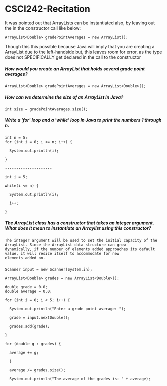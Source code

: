 # CSCI242-Recitation

It was pointed out that ArrayLists can be instantiated also, by leaving out the <Double> in the constructor call like below:
```
ArrayList<Double> gradePointAverages = new ArrayList();
```
Though this this possible because Java will imply that you are creating a <Double> ArrayList due to the left-handside but,
this leaves room for error, as the type does not SPECIFICALLY get declared in the call to the constructor

##### How would you create an ArrayList that holds several grade point averages?
```
ArrayList<Double> gradePointAverages = new ArrayList<Double>();
```

##### How can we determine the size of an ArrayList in Java?
```
int size = gradePointAverages.size();
```
##### Write a 'for' loop and a 'while' loop in Java to print the numbers 1 through n.
```
int n = 5;
for (int i = 0; i <= n; i++) {

  System.out.println(i);
  
}

---------------------

int i = 5;

while(i <= n) {  

  System.out.println(i);
  
  i++;
  
}
```
##### The ArrayList class has a constructor that takes an integer argument. What does it mean to instantiate an Arraylist using this constructor?
```
The integer argument will be used to set the initial capacity of the ArrayList. Since the ArrayList data structure can grow
dynamically, if the number of elements added approaches its default value, it will resize itself to accommodate for new
elements added on.
```
##### 
```
Scanner input = new Scanner(System.in);

ArrayList<Double> grades = new ArrayList<Double>();

double grade = 0.0;
double average = 0.0;

for (int i = 0; i < 5; i++) {

  System.out.println("Enter a grade point average: ");
  
  grade = input.nextDouble();
  
  grades.add(grade);

}

for (double g : grades) {

  average += g;
  
  }
  
  average /= grades.size();
  
  System.out.println("The average of the grades is: " + average);
```
  







